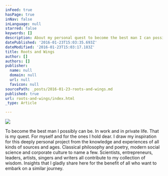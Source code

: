 ```yaml
---
inFeed: true
hasPage: true
inNav: false
inLanguage: null
starred: false
keywords: []
description: About my personal quest to become the best man I can possibly be.
datePublished: '2016-01-23T15:03:35.693Z'
dateModified: '2016-01-23T15:03:17.183Z'
title: Roots and Wings
author: []
authors: []
publisher:
  name: null
  domain: null
  url: null
  favicon: null
sourcePath: _posts/2016-01-23-roots-and-wings.md
published: true
url: roots-and-wings/index.html
_type: Article

---
```

![](https://the-grid-user-content.s3-us-west-2.amazonaws.com/5c18331c-71d1-4d13-98d0-fd11b9ba33a0.jpg)

To become the best man I possibly can be. In work and in private life. That is my quest. For myself and for the ones I hold dear. I draw my inspiration for this deeply personal project from the knowledge and experiences of all kinds of sources and ages. Classical philosophy and poetry, modern social science and corporate culture to name a few. Scientists, entrepreneurs, leaders, artists, singers and writers all contribute to my collection of wisdom. Insights that I gladly share here for the benefit of all who want to embark on a similar journey.